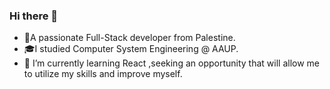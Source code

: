 ### Hi there 👋

<!--
**RoaaBaniOdeh/RoaaBaniOdeh** is a ✨ _special_ ✨ repository because its `README.md` (this file) appears on your GitHub profile.

Here are some ideas to get you started:
- 💫A passionate Full-Stack developer from Palestine.
- 🎓I studied Computer System Engineering AAUP. 
- 🌱 I’m currently learning React.
-->
- 💫A passionate Full-Stack developer from Palestine.
- 🎓I studied Computer System Engineering @ AAUP. 
- 🌱 I’m currently learning React ,seeking an opportunity  that will allow me to utilize my skills and improve myself.
